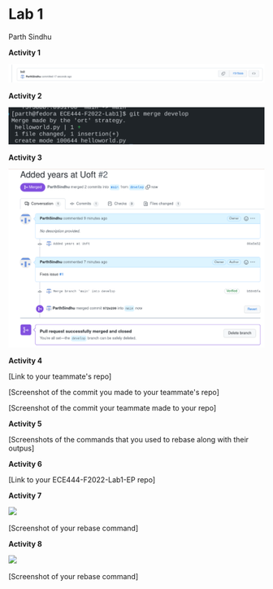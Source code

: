 # Lab 1

Parth Sindhu

**Activity 1**

![github commit](images/github_act1.png)

**Activity 2**

![merge commit](images/act2.png)

**Activity 3**

![pr merge](images/act3.png)

**Activity 4**

[Link to your teammate's repo]

[Screenshot of the commit you made to your teammate's repo]

[Screenshot of the commit your teammate made to your repo]

**Activity 5**

[Screenshots of the commands that you used to rebase  along with their outpus]

**Activity 6**

[Link to your ECE444-F2022-Lab1-EP repo]

**Activity 7**

![](images/Activity7.png)

[Screenshot of your rebase command]

**Activity 8**

![](images/Activity8.png)

[Screenshot of your rebase command]
